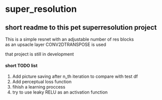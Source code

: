 # super_resolution

## short readme to this pet superresolution project

This is a simple resnet with an adjustable number of res blocks  
as an upsacle layer CONV2DTRANSPOSE is used

that project is still in development

#### short TODO list

1. Add picture saving after n_th iteration to compare with test df
2. Add perceptual loss function
3. fihish a learning proccess
4. try to use leaky RELU as an activation function
